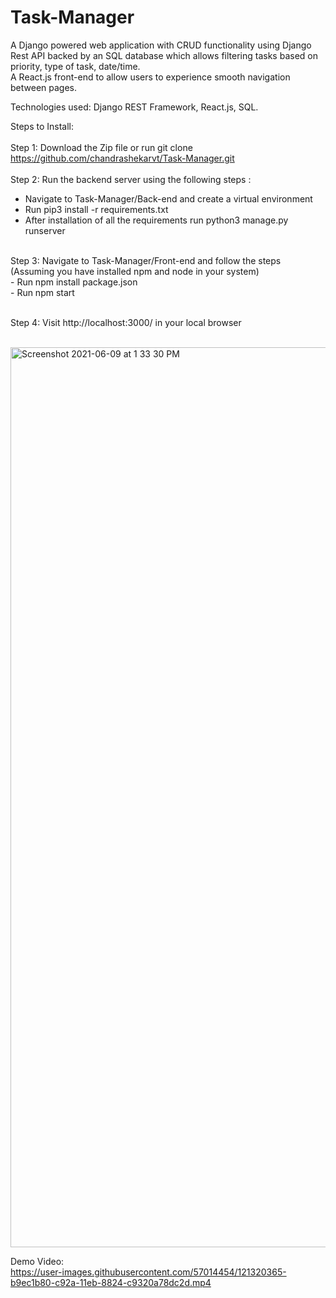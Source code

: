 # Task-Manager

A Django powered web application with CRUD functionality using Django Rest API backed by an SQL database which allows filtering tasks based on priority, type of task, date/time.<br />
A React.js front-end to allow users to experience smooth navigation between pages.<br />

Technologies used: Django REST Framework, React.js, SQL.<br />

Steps to Install:<br />
<br />
Step 1: Download the Zip file or run git clone https://github.com/chandrashekarvt/Task-Manager.git <br />
<br />
Step 2: Run the backend server using the following steps :<br />
  - Navigate to Task-Manager/Back-end and create a virtual environment<br />
  - Run pip3 install -r requirements.txt<br />
  - After installation of all the requirements run python3 manage.py runserver<br />
  <br />
Step 3: Navigate to Task-Manager/Front-end and follow the steps (Assuming you have installed npm and node in your system)<br />
- Run npm install package.json<br />
- Run npm start<br />
<br />

Step 4: Visit http://localhost:3000/ in your local browser<br />
<br />

<img width="1440" alt="Screenshot 2021-06-09 at 1 33 30 PM" src="https://user-images.githubusercontent.com/57014454/121320222-94f7a880-c92a-11eb-85aa-9b6b9c50abe8.png">
<br/>

Demo Video:  <br/>
https://user-images.githubusercontent.com/57014454/121320365-b9ec1b80-c92a-11eb-8824-c9320a78dc2d.mp4





